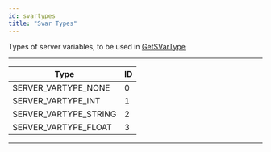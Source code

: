 ```yaml
---
id: svartypes
title: "Svar Types"
---
```


Types of server variables, to be used in [GetSVarType](../functions/GetSVarType)

---

| Type                  | ID  |
| --------------------- | --- |
| SERVER_VARTYPE_NONE   | 0   |
| SERVER_VARTYPE_INT    | 1   |
| SERVER_VARTYPE_STRING | 2   |
| SERVER_VARTYPE_FLOAT  | 3   |

---
